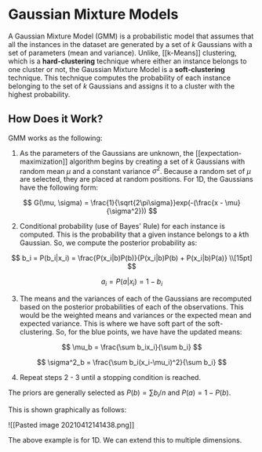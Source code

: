 # Gaussian Mixture Models

A Gaussian Mixture Model (GMM) is a probabilistic model that assumes that all the instances in the dataset are generated by a set of $k$ Gaussians with a set of parameters (mean and variance). Unlike, [[k-Means]] clustering, which is a **hard-clustering** technique where either an instance belongs to one cluster or not, the Gaussian Mixture Model is a **soft-clustering** technique. This technique computes the probability of each instance belonging to the set of $k$ Gaussians and assigns it to a cluster with the highest probability.

## How Does it Work?

GMM works as the following: 
1. As the parameters of the Gaussians are unknown, the [[expectation-maximization]] algorithm begins by creating a set of $k$ Gaussians with random mean $\mu$ and a constant variance $\sigma^2$. Because a random set of $\mu$ are selected, they are placed at random positions. For 1D, the Gaussians have the following form: 

$$
G(\mu, \sigma) = \frac{1}{\sqrt{2\pi\sigma}}exp(-(\frac{x - \mu}{\sigma^2}))
$$

2. Conditional probability (use of Bayes' Rule) for each instance is computed. This is the probability that a given instance belongs to a $k$th Gaussian. So, we compute the posterior probability as: 

$$
b_i = P(b_i|x_i) = \frac{P(x_i|b)P(b)}{P(x_i|b)P(b) + P(x_i|b)P(a)} \\[15pt]
$$

$$
a_i = P(a|x_i) = 1 - b_i
$$


3. The means and the variances of each of the Gaussians are recomputed based on the posterior probabilities of each of the observations. This would be the weighted means and variances or the expected mean and expected variance. This is where we have soft part of the soft-clustering. So, for the blue points, we have have the updated means:

$$
\mu_b = \frac{\sum b_ix_i}{\sum b_i}
$$

$$
\sigma^2_b = \frac{\sum b_i(x_i-\mu_i)^2}{\sum b_i}
$$


4. Repeat steps 2 - 3 until a stopping condition is reached.

The priors are generally selected as $P(b) = \sum b_i/n$ and $P(a) = 1- P(b)$. 

This is shown graphically as follows: 

![[Pasted image 20210412141438.png]]

The above example is for 1D. We can extend this to multiple dimensions. 

